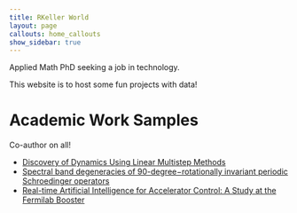 ```yaml
---
title: RKeller World
layout: page
callouts: home_callouts
show_sidebar: true
---
```



Applied Math PhD seeking a job in technology. 

This website is to host some fun projects with data!


# Academic Work Samples
Co-author on all!
- [Discovery of Dynamics Using Linear Multistep Methods](https://arxiv.org/abs/1912.12728)
- [Spectral band degeneracies of 90-degree−rotationally invariant periodic Schroedinger operators](https://arxiv.org/abs/1802.06812)
- [Real-time Artificial Intelligence for Accelerator Control: A Study at the Fermilab Booster](https://arxiv.org/abs/2011.07371)
